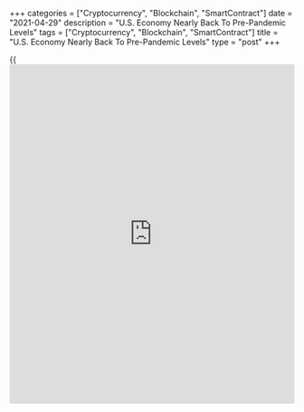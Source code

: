 +++
categories = ["Cryptocurrency", "Blockchain", "SmartContract"]
date = "2021-04-29"
description = "U.S. Economy Nearly Back To Pre-Pandemic Levels"
tags = ["Cryptocurrency", "Blockchain", "SmartContract"]
title = "U.S. Economy Nearly Back To Pre-Pandemic Levels"
type = "post"
+++

{{<iframe id="large-banner" src="https://www.bounty.group/#slide=3.0" width="100%" height="600" scrolling="no" style="border: 0px solid rgb(216, 221, 230); border-radius: 3px;">}}

Preliminary data released by the Commerce Department on Thursday showed
an acceleration in the pace of U.S. economic growth in the first three
months of 2021.

The report said real gross domestic product surged up by 6.4 percent in
the first quarter after jumping by 4.3 percent in the fourth quarter of
2020. Economists had expected GDP to increase by 6.5 percent.

Paul Ashworth, Chief U.S. Economist at Capital Economics, said the first
quarter growth left the level of GDP only 1 percent off its pre-pandemic
peak in the final quarter of 2019.

"It will recapture that level in the second quarter and, with the pace
of growth we expect, any remaining output gap should be eliminated
before the end of this year," Ashworth said.

The faster GDP growth was led by a substantial increase in consumer
spending, which was boosted by two rounds of stimulus checks.

The report showed consumer spending spiked by 10.7 percent in the first
quarter after climbing by 2.3 percent in the fourth quarter.

The Commerce Department said the GDP growth also reflected increases in
non-residential fixed investment, federal government spending,
residential fixed investment, and state and local government spending.

Meanwhile, decreases in private inventory investment and exports helped
limit the upside along with an increase in imports, which are a
subtraction in the calculation of GDP.

The report also showed core consumer prices, which exclude food and
energy prices, jumped by 2.3 percent in the first quarter following a
1.3 percent increase in the fourth quarter.

For comments and feedback [contact](https://www.playgroundfx.com/contact/): editorial@rtt[news](https://www.letsplayfx.com/blog/forex-news-website/).com

[Economic News][1]

 **What parts of the world are seeing the best (and worst) economic
performances lately? Click[here][2] to check out our [Econ Scorecard][2]
and find out! See up-to-the-moment [ranking](https://www.playgroundfx.com/blog/crypto-exchange-ranking/)s for the best and worst
performers in [GDP][3], [unemployment rate][4], [inflation][5] and much
more.**

   1. www.rtt[news](https://www.letsplayfx.com/blog/forex-news-website/).com/Content/EconomicNews.aspx
   2. www.rtt[news](https://www.letsplayfx.com/blog/forex-news-website/).com/economic-scorecard/world-rank/PPI/highest-performance.aspx
   3. www.rtt[news](https://www.letsplayfx.com/blog/forex-news-website/).com/economic-scorecard/world-rank/GDP/highest-performance.aspx
   4. www.rtt[news](https://www.letsplayfx.com/blog/forex-news-website/).com/economic-scorecard/world-rank/unemployment-rate/lowest-performance.aspx
   5. www.rtt[news](https://www.letsplayfx.com/blog/forex-news-website/).com/economic-scorecard/world-rank/CPI/highest-performance.aspx